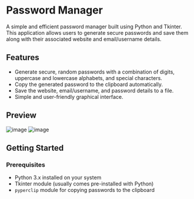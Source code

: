 # Password Manager

A simple and efficient password manager built using Python and Tkinter. This application allows users to generate secure passwords and save them along with their associated website and email/username details.

## Features

- Generate secure, random passwords with a combination of digits, uppercase and lowercase alphabets, and special characters.
- Copy the generated password to the clipboard automatically.
- Save the website, email/username, and password details to a file.
- Simple and user-friendly graphical interface.

## Preview

![image](https://github.com/user-attachments/assets/83737861-8700-4713-a017-12f87d1e7acd)
![image](https://github.com/user-attachments/assets/acc30b47-14b3-44e0-8089-90bbd67c960a)


## Getting Started

### Prerequisites

- Python 3.x installed on your system
- Tkinter module (usually comes pre-installed with Python)
- `pyperclip` module for copying passwords to the clipboard



